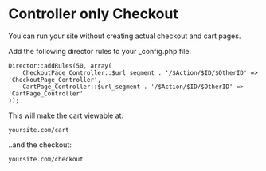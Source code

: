 # Controller only Checkout

You can run your site without creating actual checkout and cart pages.

Add the following director rules to your _config.php file:

    Director::addRules(50, array(
        CheckoutPage_Controller::$url_segment . '/$Action/$ID/$OtherID' => 'CheckoutPage_Controller',
        CartPage_Controller::$url_segment . '/$Action/$ID/$OtherID' => 'CartPage_Controller'
    ));

    
This will make the cart viewable at:

    yoursite.com/cart
    
..and the checkout:

    yoursite.com/checkout